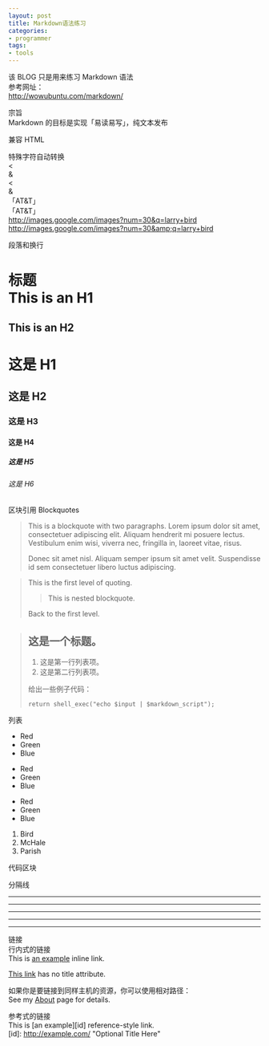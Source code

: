 ```yaml
---
layout: post
title: Markdown语法练习
categories:
- programmer
tags:
- tools
---
```


该 BLOG 只是用来练习 Markdown 语法		
参考网址：		
http://wowubuntu.com/markdown/

宗旨	
Markdown 的目标是实现「易读易写」，纯文本发布	

兼容 HTML		

特殊字符自动转换	
<	
&	
&lt;	
&amp;	
「AT&T」	
「AT&amp;T」	
http://images.google.com/images?num=30&q=larry+bird		
http://images.google.com/images?num=30&amp;q=larry+bird		

段落和换行		

标题	
This is an H1
=============

This is an H2
-------------

# 这是 H1

## 这是 H2

### 这是 H3

#### 这是 H4

##### 这是 H5

###### 这是 H6


区块引用 Blockquotes	

> This is a blockquote with two paragraphs. Lorem ipsum dolor sit amet,
> consectetuer adipiscing elit. Aliquam hendrerit mi posuere lectus.
> Vestibulum enim wisi, viverra nec, fringilla in, laoreet vitae, risus.
> 
> Donec sit amet nisl. Aliquam semper ipsum sit amet velit. Suspendisse
> id sem consectetuer libero luctus adipiscing.



> This is the first level of quoting.
>
> > This is nested blockquote.
>
> Back to the first level.



> ## 这是一个标题。
> 
> 1.   这是第一行列表项。
> 2.   这是第二行列表项。
> 
> 给出一些例子代码：
> 
>     return shell_exec("echo $input | $markdown_script");


列表		
* Red
* Green
* Blue

+ Red
+ Green
+ Blue


- Red
- Green
- Blue


1. Bird
2. McHale
3. Parish


代码区块		

分隔线		
* * *

***

*****

- - -

---------------------------------------


链接	
行内式的链接	
This is [an example](http://example.com/ "Title") inline link.

[This link](http://example.net/) has no title attribute.


如果你是要链接到同样主机的资源，你可以使用相对路径：		
See my [About](/about/) page for details.		

参考式的链接		
This is [an example][id] reference-style link.		
[id]: http://example.com/  "Optional Title Here"		









